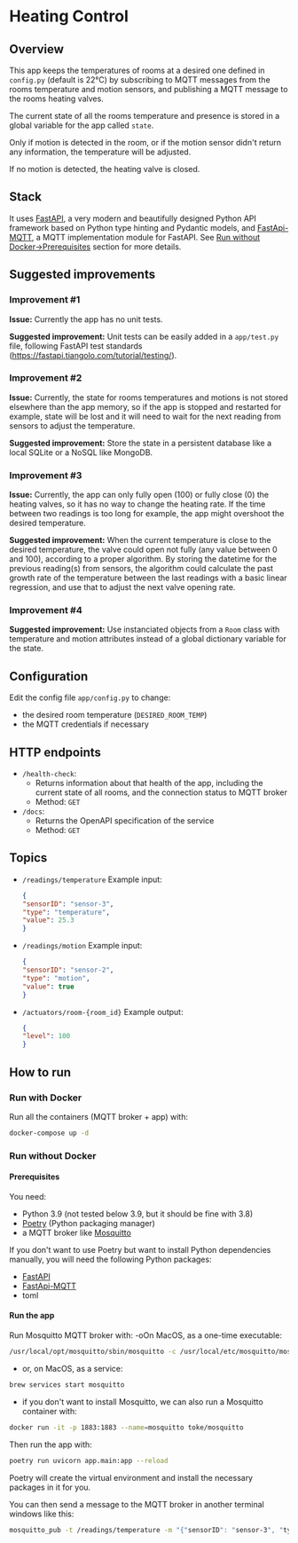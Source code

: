 # Heating Control

## Overview

This app keeps the temperatures of rooms at a desired one defined in `config.py` (default is 22°C) by subscribing to MQTT messages from the rooms temperature and motion sensors, and publishing a MQTT message to the rooms heating valves.

The current state of all the rooms temperature and presence is stored in a global variable for the app called `state`.

Only if motion is detected in the room, or if the motion sensor didn't return any information, the temperature will be adjusted.

If no motion is detected, the heating valve is closed.


## Stack

It uses [FastAPI](https://fastapi.tiangolo.com/), a very modern and beautifully designed Python API framework based on Python type hinting and Pydantic models, and [FastApi-MQTT](https://sabuhish.github.io/fastapi-mqtt/), a MQTT implementation module for FastAPI. See [Run without Docker->Prerequisites](####prerequisites) section for more details.


## Suggested improvements

### Improvement #1
**Issue:**
Currently the app has no unit tests.

**Suggested improvement:**
Unit tests can be easily added in a `app/test.py` file, following FastAPI test standards (https://fastapi.tiangolo.com/tutorial/testing/).

### Improvement #2
**Issue:**
Currently, the state for rooms temperatures and motions is not stored elsewhere than the app memory, so if the app is stopped and restarted for example, state will be lost and it will need to wait for the next reading from sensors to adjust the temperature.

**Suggested improvement:**
Store the state in a persistent database like a local SQLite or a NoSQL like MongoDB.

### Improvement #3
**Issue:**
Currently, the app can only fully open (100) or fully close (0) the heating valves, so it has no way to change the heating rate. If the time between two readings is too long for example, the app might overshoot the desired temperature.

**Suggested improvement:**
When the current temperature is close to the desired temperature, the valve could open not fully (any value between 0 and 100), according to a proper algorithm. By storing the datetime for the previous reading(s) from sensors, the algorithm could calculate the past growth rate of the temperature between the last readings with a basic linear regression, and use that to adjust the next valve opening rate.

### Improvement #4
**Suggested improvement:**
Use instanciated objects from a `Room` class with temperature and motion attributes instead of a global dictionary variable for the state.


## Configuration

Edit the config file `app/config.py` to change:
- the desired room temperature (`DESIRED_ROOM_TEMP`)
- the MQTT credentials if necessary


## HTTP endpoints

- `/health-check`:
	- Returns information about that health of the app, including the current state of all rooms, and the connection status to MQTT broker
	- Method: `GET`
- `/docs`:
	- Returns the OpenAPI specification of the service
	- Method: `GET`


## Topics

- `/readings/temperature`
	Example input:
	```json
	{
	"sensorID": "sensor-3",
	"type": "temperature",
	"value": 25.3
	}

- `/readings/motion`
	Example input:
	```json
	{
	"sensorID": "sensor-2",
	"type": "motion",
	"value": true
	}

- `/actuators/room-{room_id}`
	Example output:
	```json
	{
	"level": 100
	}
	```


## How to run

### Run with Docker

Run all the containers (MQTT broker + app) with:
```sh
docker-compose up -d
```

### Run without Docker

#### Prerequisites

You need:
- Python 3.9 (not tested below 3.9, but it should be fine with 3.8)
- [Poetry](https://python-poetry.org/) (Python packaging manager)
- a MQTT broker like [Mosquitto](https://mosquitto.org/:)

If you don't want to use Poetry but want to install Python dependencies manually, you will need the following Python packages:
- [FastAPI](https://fastapi.tiangolo.com/)
- [FastApi-MQTT](https://sabuhish.github.io/fastapi-mqtt/)
- toml

#### Run the app

Run Mosquitto MQTT broker with:
-oOn MacOS, as a one-time executable:
```sh
/usr/local/opt/mosquitto/sbin/mosquitto -c /usr/local/etc/mosquitto/mosquitto.conf
```
- or, on MacOS, as a service:
```sh
brew services start mosquitto
```
- if you don't want to install Mosquitto, we can also run a Mosquitto container with:
```sh
docker run -it -p 1883:1883 --name=mosquitto toke/mosquitto
```

Then run the app with:
```sh
poetry run uvicorn app.main:app --reload
```
Poetry will create the virtual environment and install the necessary packages in it for you.

You can then send a message to the MQTT broker in another terminal windows like this:
```sh
mosquitto_pub -t /readings/temperature -m "{"sensorID": "sensor-3", "type": "temperature", "value": 25.3 }" -u "username" -P "password"
```
